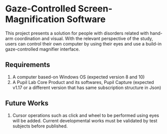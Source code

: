 # Gaze-Controlled Screen-Magnification Software

This project presents a solution for people with disorders related with hand-arm coordination and visual.
With the relevant perspective of the study, users can control their own computer by using their eyes and 
use a build-in gaze-controlled magnifier interface. 


## Requirements

1) A computer based-on Windows OS (expected version 8 and 10)
2) A Pupil Lab Core Product and its softwares, Pupil Capture (expected v1.17 or a different version that has same subscription structure in Json)


## Future Works

1) Cursor operations such as click and wheel to be performed using eyes will be added. Current developmental works must be validated by test subjects before published.
